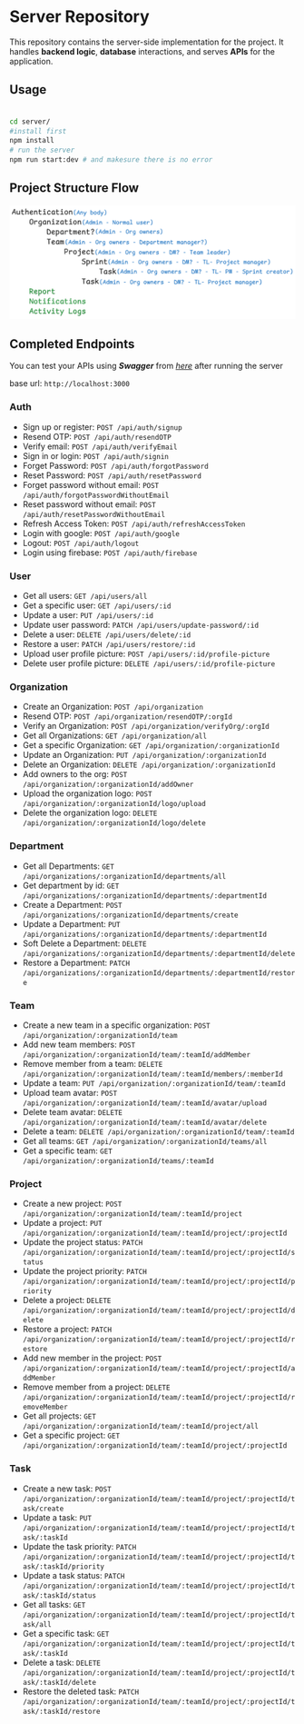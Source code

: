 # Server Repository

This repository contains the server-side implementation for the project. It handles **backend logic**, **database** interactions, and serves **APIs** for the application.

## Usage

```bash

cd server/
#install first
npm install
# run the server
npm run start:dev # and makesure there is no error
```

## Project Structure Flow

![tasktrial flow](./images/structure_flow.png)

## Completed Endpoints

You can test your APIs using **_Swagger_** from [_here_](http://localhost:3000/api-docs/) after running the server

base url: `http://localhost:3000`

### Auth

- Sign up or register: `POST /api/auth/signup`
- Resend OTP: `POST /api/auth/resendOTP`
- Verify email: `POST /api/auth/verifyEmail`
- Sign in or login: `POST /api/auth/signin`
- Forget Password: `POST /api/auth/forgotPassword`
- Reset Password: `POST /api/auth/resetPassword`
- Forget password without email: `POST /api/auth/forgotPasswordWithoutEmail`
- Reset password without email: `POST /api/auth/resetPasswordWithoutEmail`
- Refresh Access Token: `POST /api/auth/refreshAccessToken`
- Login with google: `POST /api/auth/google`
- Logout: `POST /api/auth/logout`
- Login using firebase: `POST /api/auth/firebase`

### User

- Get all users: `GET /api/users/all`
- Get a specific user: `GET /api/users/:id`
- Update a user: `PUT /api/users/:id`
- Update user password: `PATCH /api/users/update-password/:id`
- Delete a user: `DELETE /api/users/delete/:id`
- Restore a user: `PATCH /api/users/restore/:id`
- Upload user profile picture: `POST /api/users/:id/profile-picture`
- Delete user profile picture: `DELETE /api/users/:id/profile-picture`

### Organization

- Create an Organization: `POST /api/organization`
- Resend OTP: `POST /api/organization/resendOTP/:orgId`
- Verify an Organization: `POST /api/organization/verifyOrg/:orgId`
- Get all Organizations: `GET /api/organization/all`
- Get a specific Organization: `GET /api/organization/:organizationId`
- Update an Organization: `PUT /api/organization/:organizationId`
- Delete an Organization: `DELETE /api/organization/:organizationId`
- Add owners to the org: `POST /api/organization/:organizationId/addOwner`
- Upload the organization logo: `POST /api/organization/:organizationId/logo/upload`
- Delete the organization logo: `DELETE /api/organization/:organizationId/logo/delete`

### Department

- Get all Departments: `GET /api/organizations/:organizationId/departments/all`
- Get department by id: `GET /api/organizations/:organizationId/departments/:departmentId`
- Create a Department: `POST /api/organizations/:organizationId/departments/create`
- Update a Department: `PUT /api/organizations/:organizationId/departments/:departmentId`
- Soft Delete a Department: `DELETE /api/organizations/:organizationId/departments/:departmentId/delete`
- Restore a Department: `PATCH /api/organizations/:organizationId/departments/:departmentId/restore`

### Team

- Create a new team in a specific organization: `POST /api/organization/:organizationId/team`
- Add new team members: `POST /api/organization/:organizationId/team/:teamId/addMember`
- Remove member from a team: `DELETE /api/organization/:organizationId/team/:teamId/members/:memberId`
- Update a team: `PUT /api/organization/:organizationId/team/:teamId`
- Upload team avatar: `POST /api/organization/:organizationId/team/:teamId/avatar/upload`
- Delete team avatar: `DELETE /api/organization/:organizationId/team/:teamId/avatar/delete`
- Delete a team: `DELETE /api/organization/:organizationId/team/:teamId`
- Get all teams: `GET /api/organization/:organizationId/teams/all`
- Get a specific team: `GET /api/organization/:organizationId/teams/:teamId`

### Project

- Create a new project: `POST /api/organization/:organizationId/team/:teamId/project`
- Update a project: `PUT /api/organization/:organizationId/team/:teamId/project/:projectId`
- Update the project status: `PATCH /api/organization/:organizationId/team/:teamId/project/:projectId/status`
- Update the project priority: `PATCH /api/organization/:organizationId/team/:teamId/project/:projectId/priority`
- Delete a project: `DELETE /api/organization/:organizationId/team/:teamId/project/:projectId/delete`
- Restore a project: `PATCH /api/organization/:organizationId/team/:teamId/project/:projectId/restore`
- Add new member in the project: `POST /api/organization/:organizationId/team/:teamId/project/:projectId/addMember`
- Remove member from a project: `DELETE /api/organization/:organizationId/team/:teamId/project/:projectId/removeMember`
- Get all projects: `GET /api/organization/:organizationId/team/:teamId/project/all`
- Get a specific project: `GET /api/organization/:organizationId/team/:teamId/project/:projectId`

### Task

- Create a new task: `POST /api/organization/:organizationId/team/:teamId/project/:projectId/task/create`
- Update a task: `PUT /api/organization/:organizationId/team/:teamId/project/:projectId/task/:taskId`
- Update the task priority: `PATCH /api/organization/:organizationId/team/:teamId/project/:projectId/task/:taskId/priority`
- Update a task status: `PATCH /api/organization/:organizationId/team/:teamId/project/:projectId/task/:taskId/status`
- Get all tasks: `GET /api/organization/:organizationId/team/:teamId/project/:projectId/task/all`
- Get a specific task: `GET /api/organization/:organizationId/team/:teamId/project/:projectId/task/:taskId`
- Delete a task: `DELETE /api/organization/:organizationId/team/:teamId/project/:projectId/task/:taskId/delete`
- Restore the deleted task: `PATCH /api/organization/:organizationId/team/:teamId/project/:projectId/task/:taskId/restore`

